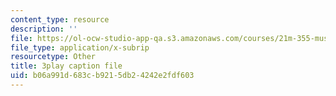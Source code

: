 ```yaml
---
content_type: resource
description: ''
file: https://ol-ocw-studio-app-qa.s3.amazonaws.com/courses/21m-355-musical-improvisation-spring-2013/b06a991d683cb9215db24242e2fdf603_DD0VDr65wmo.srt
file_type: application/x-subrip
resourcetype: Other
title: 3play caption file
uid: b06a991d-683c-b921-5db2-4242e2fdf603
---
```

